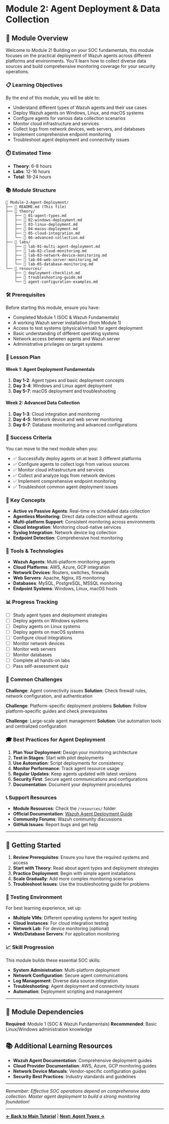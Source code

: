 # Module 2: Agent Deployment & Data Collection

## 🎯 Module Overview

Welcome to Module 2! Building on your SOC fundamentals, this module focuses on the practical deployment of Wazuh agents across different platforms and environments. You'll learn how to collect diverse data sources and build comprehensive monitoring coverage for your security operations.

### 📋 Learning Objectives

By the end of this module, you will be able to:
- Understand different types of Wazuh agents and their use cases
- Deploy Wazuh agents on Windows, Linux, and macOS systems
- Configure agents for various data collection scenarios
- Monitor cloud infrastructure and services
- Collect logs from network devices, web servers, and databases
- Implement comprehensive endpoint monitoring
- Troubleshoot agent deployment and connectivity issues

### ⏱️ Estimated Time

- **Theory**: 6-8 hours
- **Labs**: 12-16 hours
- **Total**: 18-24 hours

### 📚 Module Structure

```
📁 Module-2-Agent-Deployment/
├── 📄 README.md (This file)
├── 📁 theory/
│   ├── 📄 01-agent-types.md
│   ├── 📄 02-windows-deployment.md
│   ├── 📄 03-linux-deployment.md
│   ├── 📄 04-macos-deployment.md
│   ├── 📄 05-cloud-integration.md
│   └── 📄 06-advanced-collection.md
├── 📁 labs/
│   ├── 📄 lab-01-multi-agent-deployment.md
│   ├── 📄 lab-02-cloud-monitoring.md
│   ├── 📄 lab-03-network-device-monitoring.md
│   ├── 📄 lab-04-web-server-monitoring.md
│   └── 📄 lab-05-database-monitoring.md
└── 📁 resources/
    ├── 📄 deployment-checklist.md
    ├── 📄 troubleshooting-guide.md
    └── 📄 agent-configuration-examples.md
```

### 🛠️ Prerequisites

Before starting this module, ensure you have:
- Completed Module 1 (SOC & Wazuh Fundamentals)
- A working Wazuh server installation (from Module 1)
- Access to test systems (physical/virtual) for agent deployment
- Basic understanding of different operating systems
- Network access between agents and Wazuh server
- Administrative privileges on target systems

### 📖 Lesson Plan

#### Week 1: Agent Deployment Fundamentals
1. **Day 1-2**: Agent types and basic deployment concepts
2. **Day 3-4**: Windows and Linux agent deployment
3. **Day 5-7**: macOS deployment and troubleshooting

#### Week 2: Advanced Data Collection
1. **Day 1-3**: Cloud integration and monitoring
2. **Day 4-5**: Network device and web server monitoring
3. **Day 6-7**: Database monitoring and advanced configurations

### 🎯 Success Criteria

You can move to the next module when you:
- ✅ Successfully deploy agents on at least 3 different platforms
- ✅ Configure agents to collect logs from various sources
- ✅ Monitor cloud infrastructure and services
- ✅ Collect and analyze logs from network devices
- ✅ Implement comprehensive endpoint monitoring
- ✅ Troubleshoot common agent deployment issues

### 📝 Key Concepts

- **Active vs Passive Agents**: Real-time vs scheduled data collection
- **Agentless Monitoring**: Direct data collection without agents
- **Multi-platform Support**: Consistent monitoring across environments
- **Cloud Integration**: Monitoring cloud-native services
- **Syslog Integration**: Network device log collection
- **Endpoint Detection**: Comprehensive host monitoring

### 🔧 Tools & Technologies

- **Wazuh Agents**: Multi-platform monitoring agents
- **Cloud Platforms**: AWS, Azure, GCP integration
- **Network Devices**: Routers, switches, firewalls
- **Web Servers**: Apache, Nginx, IIS monitoring
- **Databases**: MySQL, PostgreSQL, MSSQL monitoring
- **Endpoint Systems**: Windows, Linux, macOS hosts

### 📊 Progress Tracking

- [ ] Study agent types and deployment strategies
- [ ] Deploy agents on Windows systems
- [ ] Deploy agents on Linux systems
- [ ] Deploy agents on macOS systems
- [ ] Configure cloud integrations
- [ ] Monitor network devices
- [ ] Monitor web servers
- [ ] Monitor databases
- [ ] Complete all hands-on labs
- [ ] Pass self-assessment quiz

### 🚨 Common Challenges

**Challenge**: Agent connectivity issues
**Solution**: Check firewall rules, network configuration, and authentication

**Challenge**: Platform-specific deployment problems
**Solution**: Follow platform-specific guides and check prerequisites

**Challenge**: Large-scale agent management
**Solution**: Use automation tools and centralized configuration

### 🎓 Best Practices for Agent Deployment

1. **Plan Your Deployment**: Design your monitoring architecture
2. **Test in Stages**: Start with pilot deployments
3. **Use Automation**: Script deployments for consistency
4. **Monitor Performance**: Track agent resource usage
5. **Regular Updates**: Keep agents updated with latest versions
6. **Security First**: Secure agent communications and configurations
7. **Documentation**: Document your deployment procedures

### 📞 Support Resources

- **Module Resources**: Check the `/resources/` folder
- **Official Documentation**: [Wazuh Agent Deployment Guide](https://documentation.wazuh.com/)
- **Community Forums**: Wazuh community discussions
- **GitHub Issues**: Report bugs and get help

---

## 🚀 Getting Started

1. **Review Prerequisites**: Ensure you have the required systems and access
2. **Start with Theory**: Read about agent types and deployment strategies
3. **Practice Deployment**: Begin with simple agent installations
4. **Scale Gradually**: Add more complex monitoring scenarios
5. **Troubleshoot Issues**: Use the troubleshooting guide for problems

### 🧪 Testing Environment

For best learning experience, set up:
- **Multiple VMs**: Different operating systems for agent testing
- **Cloud Instances**: For cloud integration testing
- **Network Lab**: For device monitoring (optional)
- **Web/Database Servers**: For application monitoring

### 📈 Skill Progression

This module builds these essential SOC skills:
- **System Administration**: Multi-platform deployment
- **Network Configuration**: Secure agent communications
- **Log Management**: Diverse data source integration
- **Troubleshooting**: Agent deployment and connectivity issues
- **Automation**: Deployment scripting and management

---

## 🔗 Module Dependencies

**Required**: Module 1 (SOC & Wazuh Fundamentals)
**Recommended**: Basic Linux/Windows administration knowledge

## 📚 Additional Learning Resources

- **Wazuh Agent Documentation**: Comprehensive deployment guides
- **Cloud Provider Documentation**: AWS, Azure, GCP monitoring guides
- **Network Device Manuals**: Vendor-specific configuration guides
- **Security Best Practices**: Industry standards and guidelines

---

*Remember: Effective SOC operations depend on comprehensive data collection. Master agent deployment to build a strong monitoring foundation!*

---

**[← Back to Main Tutorial](../README.md)** | **[Next: Agent Types →](./theory/01-agent-types.md)**